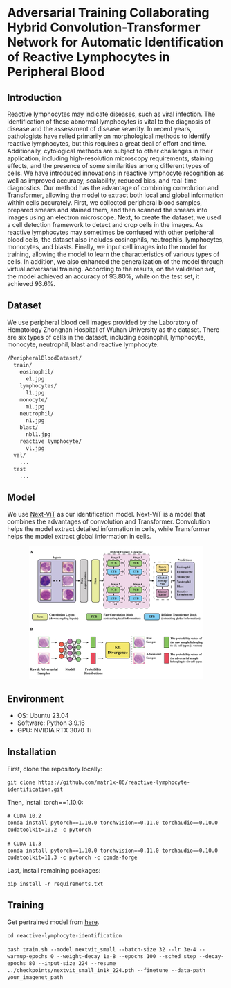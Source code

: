 # **Adversarial Training Collaborating Hybrid Convolution-Transformer Network for Automatic Identification of Reactive Lymphocytes in Peripheral Blood**

## **Introduction**
Reactive lymphocytes may indicate diseases, such as viral infection. The identification of these abnormal lymphocytes is vital to the diagnosis of disease and the assessment of disease severity. In recent years, pathologists have relied primarily on morphological methods to identify reactive lymphocytes, but this requires a great deal of effort and time. Additionally, cytological methods are subject to other challenges in their application, including high-resolution microscopy requirements, staining effects, and the presence of some similarities among different types of cells. We have introduced innovations in reactive lymphocyte recognition as well as improved accuracy, scalability, reduced bias, and real-time diagnostics. Our method has the advantage of combining convolution and Transformer, allowing the model to extract both local and global information within cells accurately. First, we collected peripheral blood samples, prepared smears and stained them, and then scanned the smears into images using an electron microscope. Next, to create the dataset, we used a cell detection framework to detect and crop cells in the images. As reactive lymphocytes may sometimes be confused with other peripheral blood cells, the dataset also includes eosinophils, neutrophils, lymphocytes, monocytes, and blasts. Finally, we input cell images into the model for training, allowing the model to learn the characteristics of various types of cells. In addition, we also enhanced the generalization of the model through virtual adversarial training. According to the results, on the validation set, the model achieved an accuracy of 93.80%, while on the test set, it achieved 93.6%.

## **Dataset**
We use peripheral blood cell images provided by the Laboratory of Hematology Zhongnan Hospital of Wuhan University as the dataset. There are six types of cells in the dataset, including eosinophil, lymphocyte, monocyte, neutrophil, blast and reactive lymphocyte.
```
/PeripheralBloodDataset/
  train/
    eosinophil/
      e1.jpg
    lymphocytes/
      l1.jpg
    monocyte/
      m1.jpg
    neutrophil/
      n1.jpg
    blast/
      nbl1.jpg
    reactive lymphocyte/
      vl.jpg
  val/
    ...
  test
    ...
```

## **Model**
We use [Next-ViT](https://github.com/bytedance/Next-ViT) as our identification model. Next-ViT is a model that combines the advantages of convolution and Transformer. Convolution helps the model extract detailed information in cells, while Transformer helps the model extract global information in cells.

<div style="text-align: center">
<img src="images/model.jpg" title="model" height="80%" width="80%">
</div>


## **Environment**
- OS: Ubuntu 23.04
- Software: Python 3.9.16
- GPU: NVIDIA RTX 3070 Ti

## **Installation**
First, clone the repository locally:
```
git clone https://github.com/matr1x-86/reactive-lymphocyte-identification.git
```

Then, install torch==1.10.0:
```
# CUDA 10.2
conda install pytorch==1.10.0 torchvision==0.11.0 torchaudio==0.10.0 cudatoolkit=10.2 -c pytorch

# CUDA 11.3
conda install pytorch==1.10.0 torchvision==0.11.0 torchaudio==0.10.0 cudatoolkit=11.3 -c pytorch -c conda-forge
```

Last, install remaining packages:
```
pip install -r requirements.txt
```

## **Training**
Get pertrained model from [here](https://drive.google.com/file/d/1b7ChnlT3uG3pTaZjtwYtnAaxAESF0MqK/view?usp=sharing).
```
cd reactive-lymphocyte-identification

bash train.sh --model nextvit_small --batch-size 32 --lr 3e-4 --warmup-epochs 0 --weight-decay 1e-8 --epochs 100 --sched step --decay-epochs 80 --input-size 224 --resume ../checkpoints/nextvit_small_in1k_224.pth --finetune --data-path your_imagenet_path
```
